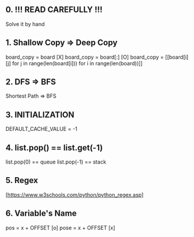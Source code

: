 ## 0. !!! READ CAREFULLY !!!
Solve it by hand

## 1. Shallow Copy => Deep Copy
board_copy = board [X]
board_copy = board[:] [O]
board_copy = [[board[i][j] for j in range(len(board[i])) for i in range(len(board))]]

## 2. DFS => BFS
Shortest Path => BFS

## 3. INITIALIZATION 
DEFAULT_CACHE_VALUE = -1

## 4. list.pop() == list.get(-1)
list.pop(0) == queue
list.pop(-1) == stack

## 5. Regex
[https://www.w3schools.com/python/python_regex.asp]

## 6. Variable's Name
pos = x + OFFSET [o]
pose = x + OFFSET [x]

